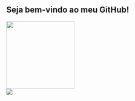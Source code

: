  ## Seja bem-vindo ao meu GitHub!

<div>
  <a href="https://github.com/JeanProgGit">
   <img height="180em" src="https://github-readme-stats.vercel.app/api?username=JeanProgGit&show_icons=true&theme=vision-friendly-dark&include_all_commits=true&count_private=true"/>
   </div>
  <a href="https://www.linkedin.com/in/jean-alves-61460310a/" target="_blank"><img src="https://img.shields.io/badge/-LinkedIn-%230077B5?style=for-the-badge&logo=linkedin&logoColor=white" target="_blank"></a>
<div style="display: inline_block"><br>
 
  
</div>
